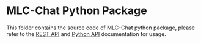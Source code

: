 # MLC-Chat Python Package

This folder contains the source code of MLC-Chat python package,
please refer to the [REST API](https://llm.mlc.ai/docs/deploy/rest.html)
and [Python API](https://llm.mlc.ai/docs/deploy/python.html) documentation for usage.
